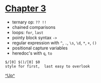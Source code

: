 

[Chapter 3](../menu.md)
========================


   * ternary op: `?? !!`
   * chained comparisons
   * loops: `for`, `last`
   * pointy block syntax `->`
   * regular expression with `^`, `.`, `\s`, `\d`, `*`, `+`, `()`
   * positional capture variables
   * heredoc's with `q`, `to`


    $/[0] $()/[0] $0
    style for first,  last easy to overlook



[^Up^](#chapter-3)
